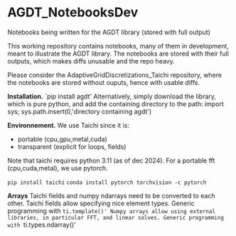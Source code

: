# AGDT_NotebooksDev
Notebooks being written for the AGDT library (stored with full output)

This working repository contains notebooks, many of them in development, meant to illustrate the AGDT library.
The notebooks are stored with their full outputs, which makes diffs unusable and the repo heavy.

Please consider the AdaptiveGridDiscretizations_Taichi repository, where the notebooks are stored without ouputs, hence with usable diffs.

**Installation.**
`pip install agdt'
Alternatively, simply download the library, which is pure python, and add the containing directory to the path:
import sys; sys.path.insert(0,'directory containing agdt')

**Environnement.**
We use Taichi since it is:
- portable (cpu,gpu,metal,cuda)
- transparent (explicit for loops, fields)

Note that taichi requires python 3.11 (as of dec 2024). For a portable fft (cpu,cuda,metal), we use pytorch. 

`pip install taichi`
`conda install pytorch torchvision -c pytorch`

**Arrays**
Taichi fields and numpy ndarrays need to be converted to each other.
Taichi fields allow specifying nice element types. Generic programming with `ti.template()'
Numpy arrays allow using external libraries, in particular FFT, and linear solves. Generic programming with `ti.types.ndarray()'
